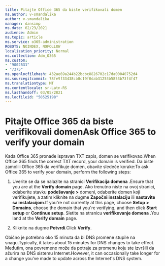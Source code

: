 ```yaml
---
title: Pitajte Office 365 da biste verifikovali domen
ms.author: v-smandalika
author: v-smandalika
manager: dansimp
ms.date: 02/23/2021
audience: Admin
ms.topic: article
ms.service: o365-administration
ROBOTS: NOINDEX, NOFOLLOW
localization_priority: Normal
ms.collection: Adm_O365
ms.custom:
- "9002531"
- "7375"
ms.openlocfilehash: 432ae69a244b22bcbc8826702c17da00040752d4
ms.sourcegitcommit: 78fe9f33438cb0c19f0dab31253b5853b73f4f47
ms.translationtype: MT
ms.contentlocale: sr-Latn-RS
ms.lasthandoff: 03/05/2021
ms.locfileid: "50525198"
---
```

# <a name="ask-office-365-to-verify-your-domain"></a><span data-ttu-id="6f691-102">Pitajte Office 365 da biste verifikovali domen</span><span class="sxs-lookup"><span data-stu-id="6f691-102">Ask Office 365 to verify your domain</span></span>

<span data-ttu-id="6f691-103">Kada Office 365 pronađe ispravan TXT zapis, domen se verifikovao.</span><span class="sxs-lookup"><span data-stu-id="6f691-103">When Office 365 finds the correct TXT record, your domain is verified.</span></span> <span data-ttu-id="6f691-104">Da biste zamoliii Office 365 da verifikuje domen, obavite sledeće korake:</span><span class="sxs-lookup"><span data-stu-id="6f691-104">To ask Office 365 to verify your domain, perform the following steps:</span></span>

1. <span data-ttu-id="6f691-105">Uverite se da se nalazite na stranici **Verifikacija domena** .</span><span class="sxs-lookup"><span data-stu-id="6f691-105">Ensure that you are at the **Verify domain** page.</span></span> <span data-ttu-id="6f691-106">Ako trenutno niste na ovoj stranici, odaberite stavku **podešavanje >** domeni, odaberite domen koji verifikujete, a zatim kliknite na dugme **Započni instalaciju** ili **nastavite sa instalacijom**.</span><span class="sxs-lookup"><span data-stu-id="6f691-106">If you're not currently at this page, choose **Setup > Domains**, choose the domain that you're verifying, and then click **Start setup** or **Continue setup**.</span></span> <span data-ttu-id="6f691-107">Sletite na stranicu **verifikovanje domena** .</span><span class="sxs-lookup"><span data-stu-id="6f691-107">You land at the **Verify domain** page.</span></span>

2. <span data-ttu-id="6f691-108">Kliknite na dugme **Potvrdi**.</span><span class="sxs-lookup"><span data-stu-id="6f691-108">Click **Verify**.</span></span>

<span data-ttu-id="6f691-109">Obično je potrebno oko 15 minuta da bi DNS promene stupile na snagu.</span><span class="sxs-lookup"><span data-stu-id="6f691-109">Typically, it takes about 15 minutes for DNS changes to take effect.</span></span> <span data-ttu-id="6f691-110">Međutim, ona povremeno može da potraje za promenu koju ste izvršili da ažurira na DNS sistemu Internet.</span><span class="sxs-lookup"><span data-stu-id="6f691-110">However, it can occasionally take longer for a change you've made to update across the Internet's DNS system.</span></span>

